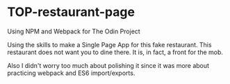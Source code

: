 # TOP-restaurant-page
Using NPM and Webpack for The Odin Project

Using the skills to make a Single Page App for this fake restaurant. This restaurant does not want you to dine there. It is, in fact, a front for the mob.

Also I didn't worry too much about polishing it since it was more about practicing webpack and ES6 import/exports. 
